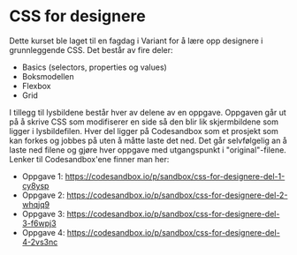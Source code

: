 # CSS for designere

Dette kurset ble laget til en fagdag i Variant for å lære opp designere i grunnleggende CSS. Det består av fire deler:
- Basics (selectors, properties og values)
- Boksmodellen
- Flexbox
- Grid

I tillegg til lysbildene består hver av delene av en oppgave. Oppgaven går ut på å skrive CSS som modifiserer en side så den blir lik skjermbildene som ligger i lysbildefilen. Hver del ligger på Codesandbox som et prosjekt som kan forkes og jobbes på uten å måtte laste det ned. Det går selvfølgelig an å laste ned filene og gjøre hver oppgave med utgangspunkt i "original"-filene. Lenker til Codesandbox'ene finner man her:
- Oppgave 1: https://codesandbox.io/p/sandbox/css-for-designere-del-1-cy8ysp
- Oppgave 2: https://codesandbox.io/p/sandbox/css-for-designere-del-2-whqjq9
- Oppgave 3: https://codesandbox.io/p/sandbox/css-for-designere-del-3-f6wpj3
- Oppgave 4: https://codesandbox.io/p/sandbox/css-for-designere-del-4-2vs3nc

